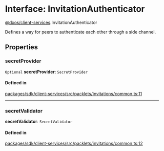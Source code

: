 # Interface: InvitationAuthenticator

[@dxos/client-services](../modules/dxos_client_services.md).InvitationAuthenticator

Defines a way for peers to authenticate each other through a side channel.

## Properties

### secretProvider

 `Optional` **secretProvider**: `SecretProvider`

#### Defined in

[packages/sdk/client-services/src/packlets/invitations/common.ts:11](https://github.com/dxos/dxos/blob/main/packages/sdk/client-services/src/packlets/invitations/common.ts#L11)

___

### secretValidator

 **secretValidator**: `SecretValidator`

#### Defined in

[packages/sdk/client-services/src/packlets/invitations/common.ts:12](https://github.com/dxos/dxos/blob/main/packages/sdk/client-services/src/packlets/invitations/common.ts#L12)
